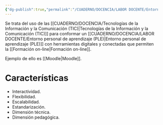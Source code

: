 ```yaml
---
{"dg-publish":true,"permalink":"/CUADERNO/DOCENCIA/LABOR DOCENTE/Entorno Virtual de Aprendizaje (EVA)/"}
---
```


Se trata del uso de las [[CUADERNO/DOCENCIA/Tecnologías de la Información y la Comunicación (TIC)\|Tecnologías de la Información y la Comunicación (TIC)]] para conformar un [[CUADERNO/DOCENCIA/LABOR DOCENTE/Entorno personal de aprendizaje (PLE)\|Entorno personal de aprendizaje (PLE)]] con herramientas digitales y conectadas que permiten la [[Formación on-line\|Formación on-line]].

Ejemplo de ello es [[Moodle\|Moodle]].
# Características
- Interactividad.
- Flexibilidad.
- Escalabilidad.
- Estandarización.
- Dimensión técnica.
- Dimensión pedagógica.